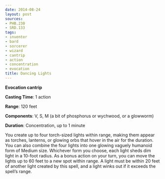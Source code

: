```yaml
---
date: 2014-08-24
layout: post
sources:
- PHB.230
- SRD.133
tags:
- inventor
- bard
- sorcerer
- wizard
- cantrip
- action
- concentration
- evocation
title: Dancing Lights
---
```


**Evocation cantrip**

**Casting Time**: 1 action

**Range**: 120 feet

**Components**: V, S, M (a bit of phosphorus or wychwood, or a glowworm)

**Duration**: Concentration, up to 1 minute

You create up to four torch-sized lights within range, making them appear as torches, lanterns, or glowing orbs that hover in the air for the duration. You can also combine the four lights into one glowing vaguely humanoid form of Medium size. Whichever form you choose, each light sheds dim light in a 10-foot radius. As a bonus action on your turn, you can move the lights up to 60 feet to a new spot within range. A light must be within 20 feet of another light created by this spell, and a light winks out if it exceeds the spell’s range.

